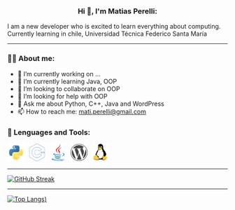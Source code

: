 <div align="center">
     <h3> Hi 👋, I'm Matias Perelli:</h3>
  </div>


 I am a new developer who is excited to learn everything about computing. Currently learning in chile, Universidad Técnica Federico Santa María

---
### 👨‍💻 About me:

- 🔭 I’m currently working on ...
- 🌱 I’m currently learning Java, OOP
- 👯 I’m looking to collaborate on OOP 
- 🤔 I’m looking for help with OOP
- 💬 Ask me about Python, C++, Java and WordPress
- 📫 How to reach me: mati.perelli@gmail.com

<div align="left">
     <h3> 👾 Lenguages and Tools:</h3>
     <div>
         <img src="https://github.com/devicons/devicon/blob/master/icons/python/python-original.svg" title="Python" width="40" height="40"/>&nbsp;
         <img src="https://github.com/devicons/devicon/blob/master/icons/cplusplus/cplusplus-line.svg" title="C++" width="40" height="40"/>&nbsp;
         <img src="https://github.com/devicons/devicon/blob/master/icons/java/java-original.svg" title="Java" width="40" height="40"/>&nbsp;
         <img src="https://github.com/devicons/devicon/blob/master/icons/wordpress/wordpress-plain.svg" title="WordPress" width="40" height="40"/>&nbsp;
         <img src="https://github.com/devicons/devicon/blob/master/icons/linux/linux-original.svg" title="Linux" width="40" height="40"/>&nbsp;
 </div>

---
            
[![GitHub Streak](http://github-readme-streak-stats.herokuapp.com?user=MatiasPerelli&theme=dark&date_format=M%20j%5B%2C%20Y%5D)](https://git.io/streak-stats)

---
[![Top Langs](https://github-readme-stats.vercel.app/api/top-langs/?username=MatiasPerelli&layout=compact&theme=dark&show_icons=true))](https://github.com/anuraghazra/github-readme-stats)
